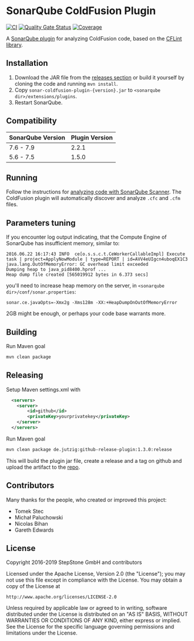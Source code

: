 # SonarQube ColdFusion Plugin
[![CI](https://github.com/stepstone-tech/sonar-coldfusion/actions/workflows/ci.yml/badge.svg)](https://github.com/stepstone-tech/sonar-coldfusion/actions/workflows/ci.yml) [![Quality Gate Status](https://sonarcloud.io/api/project_badges/measure?project=stepstone-tech_sonar-coldfusion&metric=alert_status)](https://sonarcloud.io/dashboard?id=stepstone-tech_sonar-coldfusion) [![Coverage](https://sonarcloud.io/api/project_badges/measure?project=stepstone-tech_sonar-coldfusion&metric=coverage)](https://sonarcloud.io/dashboard?id=stepstone-tech_sonar-coldfusion)

A [SonarQube plugin](http://www.sonarqube.org/) for analyzing ColdFusion code, based on the [CFLint library](https://github.com/cflint/CFLint).

## Installation

1. Download the JAR file from the [releases section](https://github.com/stepstone-tech/sonar-coldfusion/releases) or build it yourself by cloning the code and running `mvn install`.
1. Copy `sonar-coldfusion-plugin-{version}.jar` to `<sonarqube dir>/extensions/plugins`.
1. Restart SonarQube.

## Compatibility

SonarQube Version | Plugin Version
------------------|---------------
7.6 - 7.9         | 2.2.1
5.6 - 7.5         | 1.5.0

## Running

Follow the instructions for [analyzing code with SonarQube Scanner](http://docs.sonarqube.org/display/SCAN/Analyzing+with+SonarQube+Scanner). The ColdFusion plugin will automatically discover and analyze `.cfc` and `.cfm` files.

## Parameters tuning

If you encounter log output indicating, that the Compute Engine of SonarQube has insufficient memory, similar to:

```
2016.06.22 16:17:43 INFO  ce[o.s.s.c.t.CeWorkerCallableImpl] Execute task | project=ApplyNowModule | type=REPORT | id=AVV4eUIgcn4uboqEX1C3
java.lang.OutOfMemoryError: GC overhead limit exceeded
Dumping heap to java_pid8400.hprof ...
Heap dump file created [565019912 bytes in 6.373 secs]
```

you'll need to increase heap memory on the server, in `<sonarqube dir>/conf/sonar.properties`:

```
sonar.ce.javaOpts=-Xmx2g -Xms128m -XX:+HeapDumpOnOutOfMemoryError
```

2GB might be enough, or perhaps your code base warrants more.

## Building

Run Maven goal

```bash
mvn clean package
```

## Releasing

Setup Maven settings.xml with

```xml
  <servers>
    <server>
        <id>github</id>
        <privateKey>yourprivatekey</privateKey>
    </server>
  </servers>
```

Run Maven goal

```bash
mvn clean package de.jutzig:github-release-plugin:1.3.0:release 
```

This will build the plugin jar file, create a release and a tag on github and upload the artifact to
the [repo](https://github.com/stepstone-tech/sonar-coldfusion).
## Contributors	

Many thanks for the people, who created or improved this project:

 - Tomek Stec
 - Michał Paluchowski 
 - Nicolas Bihan
 - Gareth Edwards
 
## License

Copyright 2016-2019 StepStone GmbH
          and contributors


Licensed under the Apache License, Version 2.0 (the "License"); you may not use this file except in compliance with the License. You may obtain a copy of the License at

    http://www.apache.org/licenses/LICENSE-2.0

Unless required by applicable law or agreed to in writing, software distributed under the License is distributed on an "AS IS" BASIS, WITHOUT WARRANTIES OR CONDITIONS OF ANY KIND, either express or implied. See the License for the specific language governing permissions and limitations under the License.
